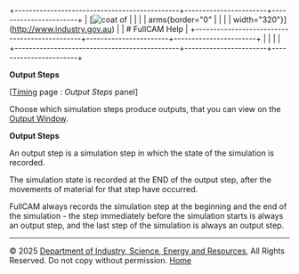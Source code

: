 +----------------------------------------------+-----------------------+-----------------------+
| [![coat of                                   |                       | [](index.htm)         |
| arms](imgs/DISER-inline_Mono.png){border="0" |                       |                       |
| width="320"}](http://www.industry.gov.au)    |                       | # FullCAM Help        |
+----------------------------------------------+-----------------------+-----------------------+
|                                              |                       |                       |
+----------------------------------------------+-----------------------+-----------------------+

**Output Steps**

\[[Timing](199_Timing.htm) page : *Output Steps* panel\]

Choose which simulation steps produce outputs, that you can view on the
[Output Window](168_Output%20Window.htm).

**Output Steps**

An output step is a simulation step in which the state of the simulation
is recorded.

The simulation state is recorded at the END of the output step, after
the movements of material for that step have occurred.

FullCAM always records the simulation step at the beginning and the end
of the simulation - the step immediately before the simulation starts is
always an output step, and the last step of the simulation is always an
output step.

------------------------------------------------------------------------

© 2025 [Department of Industry, Science, Energy and
Resources](http://www.industry.gov.au "Department of Industry, Science, Energy and Resources"),
All Rights Reserved. Do not copy without permission.
[Home](index.htm "help index")
